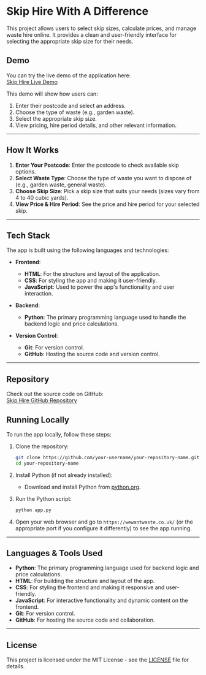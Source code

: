 # Skip Hire With A Difference

This project allows users to select skip sizes, calculate prices, and manage waste hire online. It provides a clean and user-friendly interface for selecting the appropriate skip size for their needs.

## Demo

You can try the live demo of the application here:  
[Skip Hire Live Demo](https://wewantwaste.co.uk/)

This demo will show how users can:
1. Enter their postcode and select an address.
2. Choose the type of waste (e.g., garden waste).
3. Select the appropriate skip size.
4. View pricing, hire period details, and other relevant information.

---

## How It Works

1. **Enter Your Postcode**: Enter the postcode to check available skip options.
2. **Select Waste Type**: Choose the type of waste you want to dispose of (e.g., garden waste, general waste).
3. **Choose Skip Size**: Pick a skip size that suits your needs (sizes vary from 4 to 40 cubic yards).
4. **View Price & Hire Period**: See the price and hire period for your selected skip.

---

## Tech Stack

The app is built using the following languages and technologies:

- **Frontend**: 
    - **HTML**: For the structure and layout of the application.
    - **CSS**: For styling the app and making it user-friendly.
    - **JavaScript**: Used to power the app's functionality and user interaction.
  
- **Backend**:
    - **Python**: The primary programming language used to handle the backend logic and price calculations.

- **Version Control**:
    - **Git**: For version control.
    - **GitHub**: Hosting the source code and version control.

---

## Repository

Check out the source code on GitHub:  
[Skip Hire GitHub Repository](https://github.com/vincentkumalo/skip-select-redesign)

## Running Locally

To run the app locally, follow these steps:

1. Clone the repository:
    ```bash
    git clone https://github.com/your-username/your-repository-name.git
    cd your-repository-name
    ```

2. Install Python (if not already installed):
    - Download and install Python from [python.org](https://www.python.org/).

3. Run the Python script:
    ```bash
    python app.py
    ```

4. Open your web browser and go to `https://wewantwaste.co.uk/` (or the appropriate port if you configure it differently) to see the app running.

---

## Languages & Tools Used

- **Python**: The primary programming language used for backend logic and price calculations.
- **HTML**: For building the structure and layout of the app.
- **CSS**: For styling the frontend and making it responsive and user-friendly.
- **JavaScript**: For interactive functionality and dynamic content on the frontend.
- **Git**: For version control.
- **GitHub**: For hosting the source code and collaboration.

---

## License

This project is licensed under the MIT License - see the [LICENSE](LICENSE) file for details.
